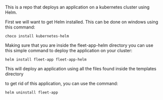 This is a repo that deploys an application on a kubernetes cluster using Helm.

First we will want to get Helm installed. This can be done on windows using this command: 
```
choco install kubernetes-helm
```
Making sure that you are inside the fleet-app-helm directory you can use this simple command to deploy the application on your cluster: 
```
helm install fleet-app fleet-app-helm
```
This will deploy an application using all the files found inside the templates directory

to get rid of this application, you can use the command: 
```
helm uninstall fleet-app
```
